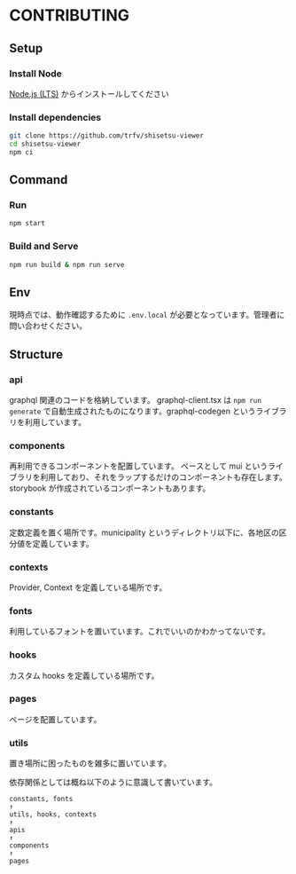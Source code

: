 # CONTRIBUTING

## Setup

### Install Node

[Node.js (LTS)](https://nodejs.org/) からインストールしてください

### Install dependencies

```sh
git clone https://github.com/trfv/shisetsu-viewer
cd shisetsu-viewer
npm ci
```

## Command

### Run

```sh
npm start
```

### Build and Serve

```sh
npm run build & npm run serve
```

## Env

現時点では、動作確認するために `.env.local` が必要となっています。管理者に問い合わせください。

## Structure

### api

graphql 関連のコードを格納しています。
graphql-client.tsx は `npm run generate` で自動生成されたものになります。graphql-codegen というライブラリを利用しています。

### components

再利用できるコンポーネントを配置しています。
ベースとして mui というライブラリを利用しており、それをラップするだけのコンポーネントも存在します。
storybook が作成されているコンポーネントもあります。

### constants

定数定義を置く場所です。municipality というディレクトリ以下に、各地区の区分値を定義しています。

### contexts

Provider, Context を定義している場所です。

### fonts

利用しているフォントを置いています。これでいいのかわかってないです。

### hooks

カスタム hooks を定義している場所です。

### pages

ページを配置しています。

### utils

置き場所に困ったものを雑多に置いています。

依存関係としては概ね以下のように意識して書いています。

```
constants, fonts
↑
utils, hooks, contexts
↑
apis
↑
components
↑
pages
```
